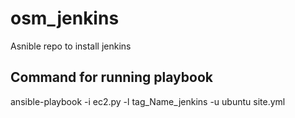 # osm_jenkins
Asnible repo to install jenkins 

## Command for running  playbook

ansible-playbook -i ec2.py -l tag_Name_jenkins -u ubuntu site.yml
